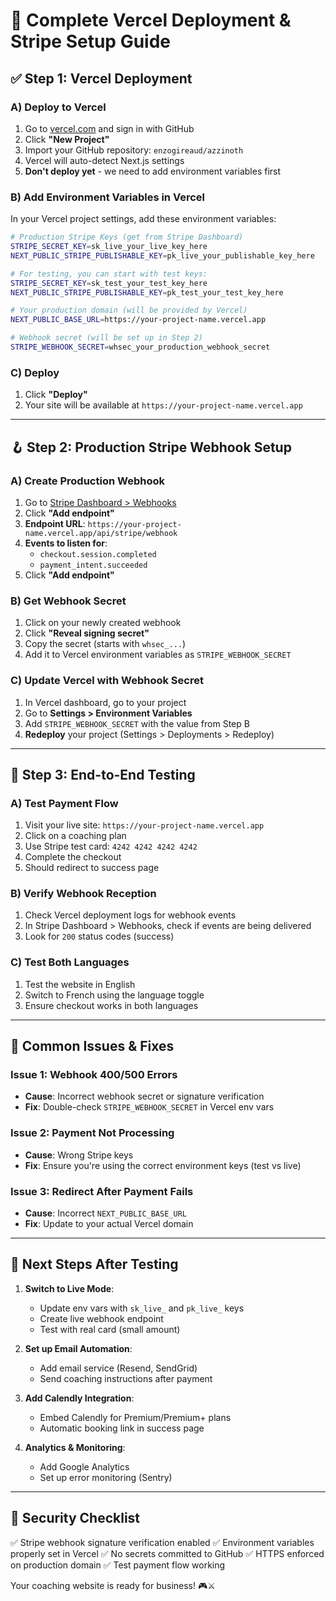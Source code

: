 # 🚀 Complete Vercel Deployment & Stripe Setup Guide

## ✅ **Step 1: Vercel Deployment**

### **A) Deploy to Vercel**
1. Go to [vercel.com](https://vercel.com) and sign in with GitHub
2. Click **"New Project"**
3. Import your GitHub repository: `enzogireaud/azzinoth`
4. Vercel will auto-detect Next.js settings
5. **Don't deploy yet** - we need to add environment variables first

### **B) Add Environment Variables in Vercel**
In your Vercel project settings, add these environment variables:

```bash
# Production Stripe Keys (get from Stripe Dashboard)
STRIPE_SECRET_KEY=sk_live_your_live_key_here
NEXT_PUBLIC_STRIPE_PUBLISHABLE_KEY=pk_live_your_publishable_key_here

# For testing, you can start with test keys:
STRIPE_SECRET_KEY=sk_test_your_test_key_here
NEXT_PUBLIC_STRIPE_PUBLISHABLE_KEY=pk_test_your_test_key_here

# Your production domain (will be provided by Vercel)
NEXT_PUBLIC_BASE_URL=https://your-project-name.vercel.app

# Webhook secret (will be set up in Step 2)
STRIPE_WEBHOOK_SECRET=whsec_your_production_webhook_secret
```

### **C) Deploy**
1. Click **"Deploy"** 
2. Your site will be available at `https://your-project-name.vercel.app`

---

## 🪝 **Step 2: Production Stripe Webhook Setup**

### **A) Create Production Webhook**
1. Go to [Stripe Dashboard > Webhooks](https://dashboard.stripe.com/webhooks)
2. Click **"Add endpoint"**
3. **Endpoint URL**: `https://your-project-name.vercel.app/api/stripe/webhook`
4. **Events to listen for**:
   - `checkout.session.completed`
   - `payment_intent.succeeded`
5. Click **"Add endpoint"**

### **B) Get Webhook Secret**
1. Click on your newly created webhook
2. Click **"Reveal signing secret"**
3. Copy the secret (starts with `whsec_...`)
4. Add it to Vercel environment variables as `STRIPE_WEBHOOK_SECRET`

### **C) Update Vercel with Webhook Secret**
1. In Vercel dashboard, go to your project
2. Go to **Settings > Environment Variables**
3. Add `STRIPE_WEBHOOK_SECRET` with the value from Step B
4. **Redeploy** your project (Settings > Deployments > Redeploy)

---

## 🧪 **Step 3: End-to-End Testing**

### **A) Test Payment Flow**
1. Visit your live site: `https://your-project-name.vercel.app`
2. Click on a coaching plan
3. Use Stripe test card: `4242 4242 4242 4242`
4. Complete the checkout
5. Should redirect to success page

### **B) Verify Webhook Reception**
1. Check Vercel deployment logs for webhook events
2. In Stripe Dashboard > Webhooks, check if events are being delivered
3. Look for `200` status codes (success)

### **C) Test Both Languages**
1. Test the website in English
2. Switch to French using the language toggle
3. Ensure checkout works in both languages

---

## 🚨 **Common Issues & Fixes**

### **Issue 1: Webhook 400/500 Errors**
- **Cause**: Incorrect webhook secret or signature verification
- **Fix**: Double-check `STRIPE_WEBHOOK_SECRET` in Vercel env vars

### **Issue 2: Payment Not Processing**
- **Cause**: Wrong Stripe keys
- **Fix**: Ensure you're using the correct environment keys (test vs live)

### **Issue 3: Redirect After Payment Fails**
- **Cause**: Incorrect `NEXT_PUBLIC_BASE_URL`
- **Fix**: Update to your actual Vercel domain

---

## 🎯 **Next Steps After Testing**

1. **Switch to Live Mode**:
   - Update env vars with `sk_live_` and `pk_live_` keys
   - Create live webhook endpoint
   - Test with real card (small amount)

2. **Set up Email Automation**:
   - Add email service (Resend, SendGrid)
   - Send coaching instructions after payment

3. **Add Calendly Integration**:
   - Embed Calendly for Premium/Premium+ plans
   - Automatic booking link in success page

4. **Analytics & Monitoring**:
   - Add Google Analytics
   - Set up error monitoring (Sentry)

---

## 🔐 **Security Checklist**

✅ Stripe webhook signature verification enabled
✅ Environment variables properly set in Vercel
✅ No secrets committed to GitHub
✅ HTTPS enforced on production domain
✅ Test payment flow working

Your coaching website is ready for business! 🎮⚔️
